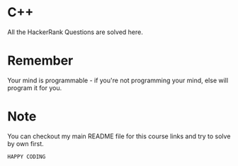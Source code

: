 # C++
All the HackerRank Questions are solved here.

# Remember
Your mind is programmable - if you're not programming your mind, else will program it for you. 
 
# Note
You can checkout my main README file for this course links and try to solve by own first.

`HAPPY CODING`

